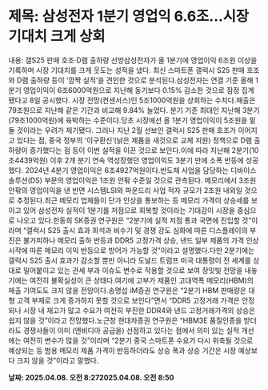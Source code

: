 # **제목: 삼성전자 1분기 영업익 6.6조…시장 기대치 크게 상회**

  내용: 갤S25 판매 호조·D램 출하량 선방삼성전자가 올 1분기에 영업이익 6조원 이상을 기록하며 시장 기대치를 크게 웃도는 성적을 냈다. 최신 스마트폰 갤럭시 S25 판매 호조와 D램 출하량 등이 ‘깜짝 실적’을 견인한 것으로 분석된다.삼성전자는 연결 기준 올해 1분기 영업이익이 6조6000억원으로 지난해 동기보다 0.15% 감소한 것으로 잠정 집계됐다고 8일 공시했다. 시장 전망(컨센서스)인 5조1000억원을 상회하는 수치다.매출은 79조원으로 지난해 같은 기간과 비교해 9.84% 늘었다. 분기 기준 최대인 지난해 3분기(79조1000억원)에 육박하는 수준이다.당초 시장에선 올 1분기 영업이익이 5조원을 밑돌 것이라는 우려가 제기됐다. 그러나 지난 2월 선보인 갤럭시 S25 판매 호조가 이어지고 있다는 점, 중국 정부의 ‘이구환신’(낡은 제품을 새것으로 교체 지원) 정책으로 D램 출하량이 증가했다는 점 등이 이번 실적을 이끈 것으로 보인다.이에 따라 지난해 2분기(10조4439억원) 이후 2개 분기 연속 역성장했던 영업이익도 3분기 만에 소폭 반등에 성공했다. 2024년 4분기 영업이익은 6조4927억원이다.반도체 사업을 담당하는 디바이스솔루션(DS) 부문의 영업이익은 1조원 안팎 수준일 것으로 관측된다. 메모리에서 3조원 안팎의 영업이익을 낸 반면 시스템LSI와 파운드리 사업 적자 규모가 2조원 내외일 것으로 추정된다.최근 메모리 업체들이 단가 인상을 통보하는 등 메모리 가격이 상승세를 보이고 있어 삼성전자 실적이 1분기를 저점으로 회복할 것이라는 기대감이 시장을 중심으로 나오고 있다.한동희 SK증권 연구원은 “2분기에 실적 저점 통과 국면에 진입할 것”이라며 “갤럭시 S25 출시 효과 희석과 비수기 및 경쟁 강도 심화에 따른 디스플레이의 부진은 불가피하나 메모리 출하 반등과 DDR5 고정가격 상승, 낸드 일부 제품의 가격 인상 시작에 따른 메모리 이익 반등으로 방어가 가능할 것”이라고 설명했다.다만 2분기에는 갤럭시 S25 출시 효과가 감소할 뿐만 아니라 도널드 트럼프 미국 대통령이 전 세계를 상대로 밀어붙이고 있는 관세 부과 이슈도 변수로 작용할 것으로 보여 장밋빛 전망을 내놓기에는 여전히 불확실성이 큰 상태다.여기에 고부가 제품인 고대역폭 메모리(HBM)의 매출 기여도도 크지 않을 전망이다.송명섭 iM증권 연구원은 “2분기 HBM 판매량은 대형 고객 부재로 크게 증가하지 못할 것으로 보인다”면서 “DDR5 고정거래 가격은 안정되나 시장 내 재고가 많고 수요가 여전히 부진한 DDR4와 낸드 고정거래가격의 상승은 쉽지 않을 것”이라고 전망했다.노근창 현대차증권 연구원은 “HBM3E 품질인증을 받더라도 경쟁사들이 이미 (엔비디아 공급을) 선점하고 있다는 점에서 의미 있는 실적 개선에는 여전히 변수가 많을 것”이라며 “2분기 중국 스마트폰 수요가 다시 위축될 것으로 예상되는 등 범용 메모리 제품 가격이 반등하더라도 상승 폭과 상승 기간은 시장 예상보다 크지 않을 것”이라고 말했다.

  **날짜: 2025.04.08. 오전 8:272025.04.08. 오전 8:50**